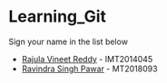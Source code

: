 # Learning_Git

Sign your name in the list below

- [Rajula Vineet Reddy](http://github.com/rajula96reddy/) - IMT2014045
- [Ravindra Singh Pawar](http://github.com/rciphertext/) - MT2018093
